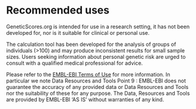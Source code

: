 # Recommended uses

GeneticScores.org is intended for use in a research setting, it has not been developed for, nor is it suitable for clinical or personal use.

The calculation tool has been developed for the analysis of groups of individuals (>100) and may produce inconsistent results for small sample sizes. Users seeking information about personal genetic risk are urged to consult with a qualified medical professional for advice.

Please refer to the [EMBL-EBI Terms of Use](https://www.ebi.ac.uk/about/terms-of-use/) for more information. In particular we note Data Resources and Tools Point 9 : EMBL-EBI does not guarantee the accuracy of any provided data or Data Resources and Tools nor the suitability of these for any purpose. The Data, Resources and Tools are provided by EMBL-EBI ‘AS IS’ without warranties of any kind.
